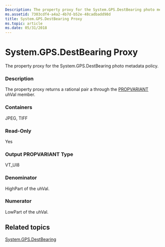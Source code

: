 ```yaml
---
Description: The property proxy for the System.GPS.DestBearing photo metadata policy.
ms.assetid: 7303cdf4-a4a2-4b7d-b52e-48cadbadd98d
title: System.GPS.DestBearing Proxy
ms.topic: article
ms.date: 05/31/2018
---
```


# System.GPS.DestBearing Proxy

The property proxy for the System.GPS.DestBearing photo metadata policy.

### Description

The property proxy returns a rational pair a through the [PROPVARIANT](/windows/win32/api/propidlbase/ns-propidlbase-propvariant) uhVal member.

### Containers

JPEG, TIFF

### Read-Only

Yes

### Output PROPVARIANT Type

VT\_UI8

### Denominator

HighPart of the uhVal.

### Numerator

LowPart of the uhVal.

## Related topics

<dl> <dt>

[System.GPS.DestBearing](../properties/props-system-gps-destbearing.md)
</dt> </dl>

 

 